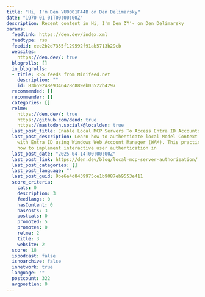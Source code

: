 ```yaml
---
title: "Hi, I'm Den \U0001F44B on Den Delimarsky"
date: "1970-01-01T00:00:00Z"
description: Recent content in Hi, I'm Den ðŸ‘‹ on Den Delimarsky
params:
  feedlink: https://den.dev/index.xml
  feedtype: rss
  feedid: eee2b2d7355f129592f91ab5713b29cb
  websites:
    https://den.dev/: true
  blogrolls: []
  in_blogrolls:
  - title: RSS feeds from Minifeed.net
    description: ""
    id: 83b59248e9346428c889eb03522b4297
  recommended: []
  recommender: []
  categories: []
  relme:
    https://den.dev/: true
    https://github.com/dend: true
    https://mastodon.social/@localden: true
  last_post_title: Enable Local MCP Servers To Access Entra ID Accounts
  last_post_description: Learn how to authenticate local Model Context Protocol servers
    with Entra ID using Windows Web Account Manager (WAM). This practical guide shows
    how to implement interactive user authentication in
  last_post_date: "2025-04-14T00:00:00Z"
  last_post_link: https://den.dev/blog/local-mcp-server-authorization/
  last_post_categories: []
  last_post_language: ""
  last_post_guid: 9be6a4d8439975ce1b9087eb9553e411
  score_criteria:
    cats: 0
    description: 3
    feedlangs: 0
    hasContent: 0
    hasPosts: 3
    postcats: 0
    promoted: 5
    promotes: 0
    relme: 2
    title: 3
    website: 2
  score: 18
  ispodcast: false
  isnoarchive: false
  innetwork: true
  language: ""
  postcount: 322
  avgpostlen: 0
---
```

